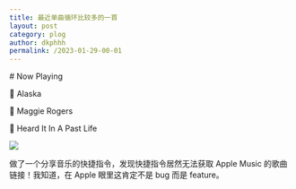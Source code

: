 ```yaml
---
title: 最近单曲循环比较多的一首
layout: post
category: plog
author: dkphhh
permalink: /2023-01-29-00-01
---
```

\# Now Playing

🎵 Alaska

🎤 Maggie Rogers

💽 Heard It In A Past Life

![](https://cdn.jsdelivr.net/gh/dkphhh/img/imgformessage/20230128235614.jpg)

做了一个分享音乐的快捷指令，发现快捷指令居然无法获取 Apple Music 的歌曲链接！我知道，在 Apple 眼里这肯定不是 bug 而是 feature。